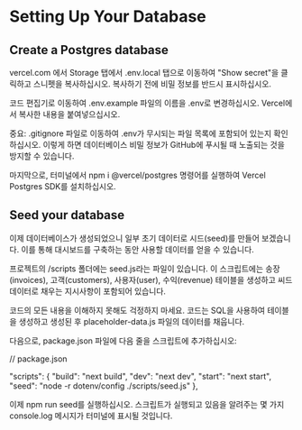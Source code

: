 # Setting Up Your Database

## Create a Postgres database

vercel.com 에서
Storage 탭에서 .env.local 탭으로 이동하여 "Show secret"을 클릭하고 스니펫을 복사하십시오. 복사하기 전에 비밀 정보를 반드시 표시하십시오.

코드 편집기로 이동하여 .env.example 파일의 이름을 .env로 변경하십시오. Vercel에서 복사한 내용을 붙여넣으십시오.

중요: .gitignore 파일로 이동하여 .env가 무시되는 파일 목록에 포함되어 있는지 확인하십시오. 이렇게 하면 데이터베이스 비밀 정보가 GitHub에 푸시될 때 노출되는 것을 방지할 수 있습니다.

마지막으로, 터미널에서 npm i @vercel/postgres 명령어를 실행하여 Vercel Postgres SDK를 설치하십시오.

## Seed your database

이제 데이터베이스가 생성되었으니 일부 초기 데이터로 시드(seed)를 만들어 보겠습니다. 이를 통해 대시보드를 구축하는 동안 사용할 데이터를 얻을 수 있습니다.

프로젝트의 /scripts 폴더에는 seed.js라는 파일이 있습니다. 이 스크립트에는 송장(invoices), 고객(customers), 사용자(user), 수익(revenue) 테이블을 생성하고 씨드 데이터로 채우는 지시사항이 포함되어 있습니다.

코드의 모든 내용을 이해하지 못해도 걱정하지 마세요. 코드는 SQL을 사용하여 테이블을 생성하고 생성된 후 placeholder-data.js 파일의 데이터를 채웁니다.

다음으로, package.json 파일에 다음 줄을 스크립트에 추가하십시오:

// package.json

"scripts": {
  "build": "next build",
  "dev": "next dev",
  "start": "next start",
  "seed": "node -r dotenv/config ./scripts/seed.js"
},

이제 npm run seed를 실행하십시오. 스크립트가 실행되고 있음을 알려주는 몇 가지 console.log 메시지가 터미널에 표시될 것입니다.
